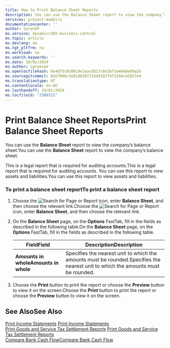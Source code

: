 ```yaml
---
title: How to Print Balance Sheet Reports
description: You can use the Balance Sheet report to view the company’s balance sheet.
services: project-madeira
documentationcenter: ''
author: SorenGP
ms.service: dynamics365-business-central
ms.topic: article
ms.devlang: na
ms.tgt_pltfrm: na
ms.workload: na
ms.search.keywords: ''
ms.date: 10/01/2019
ms.author: sgroespe
ms.openlocfilehash: 6e4d75c8188c9e3aacdb17c8e3b71e4448ed9a2b
ms.sourcegitcommit: 02e704bc3e01d62072144919774f1244c42827e4
ms.translationtype: HT
ms.contentlocale: en-AU
ms.lasthandoff: 10/01/2019
ms.locfileid: "2300311"
---
```

# <a name="print-balance-sheet-reports"></a><span data-ttu-id="17111-103">Print Balance Sheet Reports</span><span class="sxs-lookup"><span data-stu-id="17111-103">Print Balance Sheet Reports</span></span>
<span data-ttu-id="17111-104">You can use the **Balance Sheet** report to view the company’s balance sheet.</span><span class="sxs-lookup"><span data-stu-id="17111-104">You can use the **Balance Sheet** report to view the company’s balance sheet.</span></span>  

 <span data-ttu-id="17111-105">This is a legal report that is required for auditing accounts.</span><span class="sxs-lookup"><span data-stu-id="17111-105">This is a legal report that is required for auditing accounts.</span></span> <span data-ttu-id="17111-106">You can use this report to view assets and liabilities.</span><span class="sxs-lookup"><span data-stu-id="17111-106">You can use this report to view assets and liabilities.</span></span>  

### <a name="to-print-a-balance-sheet-report"></a><span data-ttu-id="17111-107">To print a balance sheet report</span><span class="sxs-lookup"><span data-stu-id="17111-107">To print a balance sheet report</span></span>  

1.  <span data-ttu-id="17111-108">Choose the ![Search for Page or Report](../../media/ui-search/search_small.png "Search for Page or Report icon") icon, enter **Balance Sheet**, and then choose the relevant link.</span><span class="sxs-lookup"><span data-stu-id="17111-108">Choose the ![Search for Page or Report](../../media/ui-search/search_small.png "Search for Page or Report icon") icon, enter **Balance Sheet**, and then choose the relevant link.</span></span>  

2.  <span data-ttu-id="17111-109">On the **Balance Sheet** page, on the **Options** FastTab, fill in the fields as described in the following table.</span><span class="sxs-lookup"><span data-stu-id="17111-109">On the **Balance Sheet** page, on the **Options** FastTab, fill in the fields as described in the following table.</span></span>  

    |<span data-ttu-id="17111-110">Field</span><span class="sxs-lookup"><span data-stu-id="17111-110">Field</span></span>|<span data-ttu-id="17111-111">Description</span><span class="sxs-lookup"><span data-stu-id="17111-111">Description</span></span>|  
    |---------------------------------|---------------------------------------|  
    |<span data-ttu-id="17111-112">**Amounts in whole**</span><span class="sxs-lookup"><span data-stu-id="17111-112">**Amounts in whole**</span></span>|<span data-ttu-id="17111-113">Specifies the nearest unit to which the amounts must be rounded.</span><span class="sxs-lookup"><span data-stu-id="17111-113">Specifies the nearest unit to which the amounts must be rounded.</span></span>|  

3.  <span data-ttu-id="17111-114">Choose the **Print** button to print the report or choose the **Preview** button to view it on the screen.</span><span class="sxs-lookup"><span data-stu-id="17111-114">Choose the **Print** button to print the report or choose the **Preview** button to view it on the screen.</span></span>  

## <a name="see-also"></a><span data-ttu-id="17111-115">See Also</span><span class="sxs-lookup"><span data-stu-id="17111-115">See Also</span></span>  
 <span data-ttu-id="17111-116">[Print Income Statements](how-to-print-income-statements.md) </span><span class="sxs-lookup"><span data-stu-id="17111-116">[Print Income Statements](how-to-print-income-statements.md) </span></span>  
 <span data-ttu-id="17111-117">[Print Goods and Service Tax Settlement Reports](how-to-print-goods-and-service-tax-settlement-reports.md) </span><span class="sxs-lookup"><span data-stu-id="17111-117">[Print Goods and Service Tax Settlement Reports](how-to-print-goods-and-service-tax-settlement-reports.md) </span></span>  
 [<span data-ttu-id="17111-118">Compare Bank Cash Flow</span><span class="sxs-lookup"><span data-stu-id="17111-118">Compare Bank Cash Flow</span></span>](how-to-compare-bank-cash-flow.md)

